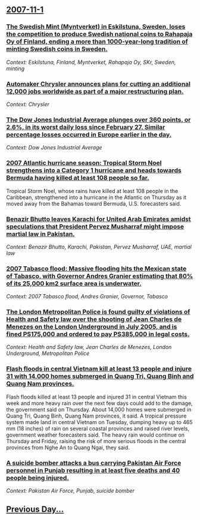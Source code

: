 ## [2007-11-1](/news/2007/11/1/index.md)

### [ The Swedish Mint (Myntverket) in Eskilstuna, Sweden, loses the competition to produce Swedish national coins to Rahapaja Oy of Finland, ending a more than 1000-year-long tradition of minting Swedish coins in Sweden. ](/news/2007/11/1/the-swedish-mint-myntverket-in-eskilstuna-sweden-loses-the-competition-to-produce-swedish-national-coins-to-rahapaja-oy-of-finland-end.md)
_Context: Eskilstuna, Finland, Myntverket, Rahapaja Oy, SKr, Sweden, minting_

### [ Automaker Chrysler announces plans for cutting an additional 12,000 jobs worldwide as part of a major restructuring plan. ](/news/2007/11/1/automaker-chrysler-announces-plans-for-cutting-an-additional-12-000-jobs-worldwide-as-part-of-a-major-restructuring-plan.md)
_Context: Chrysler_

### [ The Dow Jones Industrial Average plunges over 360 points, or 2.6%, in its worst daily loss since February 27. Similar percentage losses occurred in Europe earlier in the day. ](/news/2007/11/1/the-dow-jones-industrial-average-plunges-over-360-points-or-2-6-in-its-worst-daily-loss-since-february-27-similar-percentage-losses-occ.md)
_Context: Dow Jones Industrial Average_

### [ 2007 Atlantic hurricane season: Tropical Storm Noel strengthens into a Category 1 hurricane and heads towards Bermuda having killed at least 108 people so far. ](/news/2007/11/1/2007-atlantic-hurricane-season-tropical-storm-noel-strengthens-into-a-category-1-hurricane-and-heads-towards-bermuda-having-killed-at-leas.md)
Tropical Storm Noel, whose rains have killed at least 108 people in the Caribbean, strengthened into a hurricane in the Atlantic on Thursday as it moved away from the Bahamas toward Bermuda, U.S. forecasters said.

### [ Benazir Bhutto leaves Karachi for United Arab Emirates amidst speculations that President Pervez Musharraf might impose martial law in Pakistan. ](/news/2007/11/1/benazir-bhutto-leaves-karachi-for-united-arab-emirates-amidst-speculations-that-president-pervez-musharraf-might-impose-martial-law-in-paki.md)
_Context: Benazir Bhutto, Karachi, Pakistan, Pervez Musharraf, UAE, martial law_

### [ 2007 Tabasco flood: Massive flooding hits the Mexican state of Tabasco, with Governor Andres Granier estimating that 80% of its 25,000 km2 surface area is underwater. ](/news/2007/11/1/2007-tabasco-flood-massive-flooding-hits-the-mexican-state-of-tabasco-with-governor-andra-c-s-granier-estimating-that-80-of-its-25-000-kma.md)
_Context: 2007 Tabasco flood, Andres Granier, Governor, Tabasco_

### [ The London Metropolitan Police is found guilty of violations of Health and Safety law over the shooting of Jean Charles de Menezes on the London Underground in July 2005, and is fined PS175,000 and ordered to pay PS385,000 in legal costs. ](/news/2007/11/1/the-london-metropolitan-police-is-found-guilty-of-violations-of-health-and-safety-law-over-the-shooting-of-jean-charles-de-menezes-on-the-l.md)
_Context: Health and Safety law, Jean Charles de Menezes, London Underground, Metropolitan Police_

### [ Flash floods in central Vietnam kill at least 13 people and injure 31 with 14,000 homes submerged in Quang Tri, Quang Binh and Quang Nam provinces. ](/news/2007/11/1/flash-floods-in-central-vietnam-kill-at-least-13-people-and-injure-31-with-14-000-homes-submerged-in-quaopsng-tra-quaopsng-ba-nh-and-quaops.md)
Flash floods killed at least 13 people and injured 31 in central Vietnam this week and more heavy rain over the next few days could add to the damage, the government said on Thursday. About 14,000 homes were submerged in Quang Tri, Quang Binh, Quang Nam provinces, it said. A tropical pressure system made land in central Vietnam on Tuesday, dumping heavy up to 465 mm (18 inches) of rain on several coastal provinces and raised river levels, government weather forecasters said. The heavy rain would continue on Thursday and Friday, raising the risk of more serious floods in the central provinces from Nghe An to Quang Ngai, they said.

### [ A suicide bomber attacks a bus carrying Pakistan Air Force personnel in Punjab resulting in at least five deaths and 40 people being injured. ](/news/2007/11/1/a-suicide-bomber-attacks-a-bus-carrying-pakistan-air-force-personnel-in-punjab-resulting-in-at-least-five-deaths-and-40-people-being-injure.md)
_Context: Pakistan Air Force, Punjab, suicide bomber_

## [Previous Day...](/news/2007/10/31/index.md)

